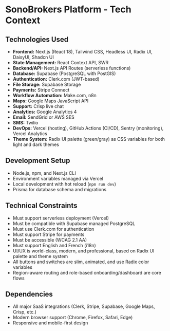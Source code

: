 # SonoBrokers Platform - Tech Context

## Technologies Used

- **Frontend:** Next.js (React 18), Tailwind CSS, Headless UI, Radix UI, DaisyUI, Shadcn UI
- **State Management:** React Context API, SWR
- **Backend/API:** Next.js API Routes (serverless functions)
- **Database:** Supabase (PostgreSQL with PostGIS)
- **Authentication:** Clerk.com (JWT-based)
- **File Storage:** Supabase Storage
- **Payments:** Stripe Connect
- **Workflow Automation:** Make.com, n8n
- **Maps:** Google Maps JavaScript API
- **Support:** Crisp live chat
- **Analytics:** Google Analytics 4
- **Email:** SendGrid or AWS SES
- **SMS:** Twilio
- **DevOps:** Vercel (hosting), GitHub Actions (CI/CD), Sentry (monitoring), Vercel Analytics
- **Theme System:** Radix UI palette (green/gray) as CSS variables for both light and dark themes

## Development Setup

- Node.js, npm, and Next.js CLI
- Environment variables managed via Vercel
- Local development with hot reload (`npm run dev`)
- Prisma for database schema and migrations

## Technical Constraints

- Must support serverless deployment (Vercel)
- Must be compatible with Supabase managed PostgreSQL
- Must use Clerk.com for authentication
- Must support Stripe for payments
- Must be accessible (WCAG 2.1 AA)
- Must support English and French (i18n)
- UI/UX is world-class, modern, and professional, based on Radix UI palette and theme system
- All buttons and switches are slim, animated, and use Radix color variables
- Region-aware routing and role-based onboarding/dashboard are core flows

## Dependencies

- All major SaaS integrations (Clerk, Stripe, Supabase, Google Maps, Crisp, etc.)
- Modern browser support (Chrome, Firefox, Safari, Edge)
- Responsive and mobile-first design
